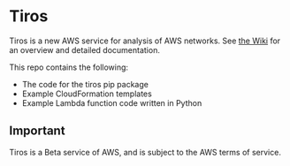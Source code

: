 # Tiros

Tiros is a new AWS service for analysis of AWS networks.
See [the Wiki](https://github.com/awslabs/BETA-tiros/wiki) for an overview and detailed documentation.

This repo contains the following:

- The code for the tiros pip package
- Example CloudFormation templates
- Example Lambda function code written in Python

## Important

Tiros is a Beta service of AWS, and is subject to the AWS terms of service.

